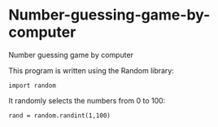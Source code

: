 # Number-guessing-game-by-computer
Number guessing game by computer

This program is written using the Random library:

    import random

It randomly selects the numbers from 0 to 100:

    rand = random.randint(1,100)
